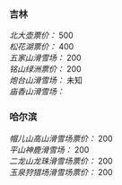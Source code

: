 ### 吉林
*北大壶票价：* 500 <br>
*松花湖票价：* 400 <br>
*五家山滑雪场：* 200 <br>
*铭山绿洲票价：* 200 <br>
*炮台山滑雪场：* 未知 <br>
*庙香山滑雪场：*


### 哈尔滨
*帽儿山高山滑雪场票价：* 200 <br>
*平山神鹿滑雪场：* 200 <br>
*二龙山龙珠滑雪场票价：* 200 <br>
*玉泉狩猎场滑雪场票价：* 200 <br>

